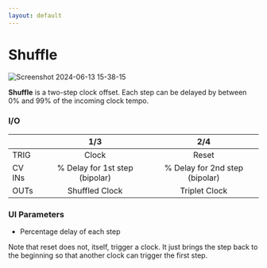 ```yaml
---
layout: default
---
```

# Shuffle

![Screenshot 2024-06-13 15-38-15](https://github.com/djphazer/O_C-Phazerville/assets/109086194/43bdec61-eab5-4d57-a44f-0b32a89f23e7)

**Shuffle** is a two-step clock offset. Each step can be delayed by between 0% and 99% of the incoming clock tempo.

### I/O

|        | 1/3 | 2/4 |
| ------ | :-: | :-: |
| TRIG   | Clock    | Reset    |
| CV INs | % Delay for 1st step (bipolar) | % Delay for 2nd step (bipolar) |
| OUTs   | Shuffled Clock | Triplet Clock |


### UI Parameters
* Percentage delay of each step

Note that reset does not, itself, trigger a clock. It just brings the step back to the beginning so that another clock can trigger the first step.
